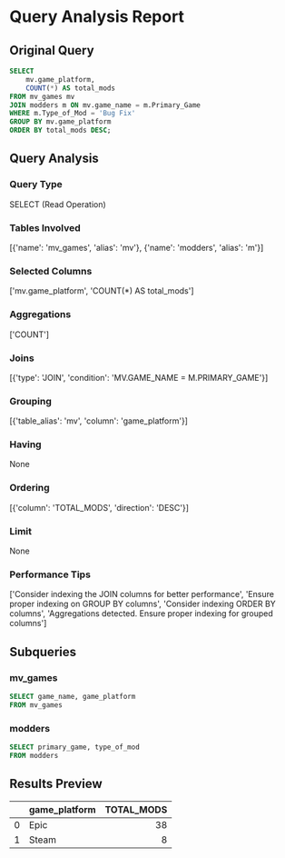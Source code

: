# Query Analysis Report

## Original Query
```sql
SELECT 
    mv.game_platform, 
    COUNT(*) AS total_mods
FROM mv_games mv
JOIN modders m ON mv.game_name = m.Primary_Game
WHERE m.Type_of_Mod = 'Bug Fix'
GROUP BY mv.game_platform
ORDER BY total_mods DESC;
```

## Query Analysis

### Query Type
SELECT (Read Operation)

### Tables Involved
[{'name': 'mv_games', 'alias': 'mv'}, {'name': 'modders', 'alias': 'm'}]

### Selected Columns
['mv.game_platform', 'COUNT(*) AS total_mods']

### Aggregations
['COUNT']

### Joins
[{'type': 'JOIN', 'condition': 'MV.GAME_NAME = M.PRIMARY_GAME'}]

### Grouping
[{'table_alias': 'mv', 'column': 'game_platform'}]

### Having
None

### Ordering
[{'column': 'TOTAL_MODS', 'direction': 'DESC'}]

### Limit
None

### Performance Tips
['Consider indexing the JOIN columns for better performance', 'Ensure proper indexing on GROUP BY columns', 'Consider indexing ORDER BY columns', 'Aggregations detected. Ensure proper indexing for grouped columns']

## Subqueries

### mv_games
```sql
SELECT game_name, game_platform
FROM mv_games
```

### modders
```sql
SELECT primary_game, type_of_mod
FROM modders
```

## Results Preview
|    | game_platform   |   TOTAL_MODS |
|---:|:----------------|-------------:|
|  0 | Epic            |           38 |
|  1 | Steam           |            8 |